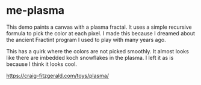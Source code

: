 # me-plasma

This demo paints a canvas with a plasma fractal. It uses a simple
recursive formula to pick the color at each pixel. I made this
because I dreamed about the ancient Fractint program I used to
play with many years ago.

This has a quirk where the colors are not picked smoothly. It
almost looks like there are imbedded koch snowflakes in the plasma.
I left it as is because I think it looks cool.

https://craig-fitzgerald.com/toys/plasma/
